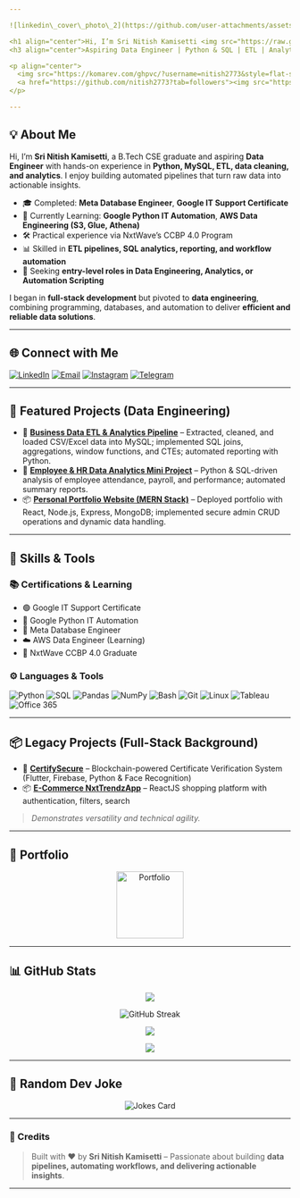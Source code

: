 ```yaml
---

![linkedin\_cover\_photo\_2](https://github.com/user-attachments/assets/aefa7de5-f8a8-4422-a386-ca745837151e)

<h1 align="center">Hi, I’m Sri Nitish Kamisetti <img src="https://raw.githubusercontent.com/MartinHeinz/MartinHeinz/master/wave.gif" width="30px"></h1>
<h3 align="center">Aspiring Data Engineer | Python & SQL | ETL | Analytics</h3>

<p align="center">
  <img src="https://komarev.com/ghpvc/?username=nitish2773&style=flat-square" alt="Profile views" />
  <a href="https://github.com/nitish2773?tab=followers"><img src="https://img.shields.io/github/followers/nitish2773?label=Follow&style=social" alt="GitHub Followers"></a>
</p>

---
```


## 💡 About Me

Hi, I’m **Sri Nitish Kamisetti**, a B.Tech CSE graduate and aspiring **Data Engineer** with hands-on experience in **Python, MySQL, ETL, data cleaning, and analytics**. I enjoy building automated pipelines that turn raw data into actionable insights.

* 🎓 Completed: **Meta Database Engineer**, **Google IT Support Certificate**
* 🔄 Currently Learning: **Google Python IT Automation**, **AWS Data Engineering (S3, Glue, Athena)**
* 🛠️ Practical experience via NxtWave’s CCBP 4.0 Program
* 📊 Skilled in **ETL pipelines, SQL analytics, reporting, and workflow automation**
* 👀 Seeking **entry-level roles in Data Engineering, Analytics, or Automation Scripting**

I began in **full-stack development** but pivoted to **data engineering**, combining programming, databases, and automation to deliver **efficient and reliable data solutions**.

---

## 🌐 Connect with Me

<p align="left">
  <a href="https://www.linkedin.com/in/sri-nitish-kamisetti/"><img src="https://img.icons8.com/fluency/48/linkedin.png" alt="LinkedIn" /></a>
  <a href="mailto:nitishkamisetti123@gmail.com"><img src="https://img.icons8.com/fluency/48/apple-mail.png" alt="Email" /></a>
  <a href="https://www.instagram.com/_nitish_2773"><img src="https://img.icons8.com/fluency/48/instagram-new.png" alt="Instagram" /></a>
  <a href="https://t.me/Srinitish"><img src="https://img.icons8.com/color/48/telegram-app.png" alt="Telegram" /></a>
</p>

---

## 📌 Featured Projects (Data Engineering)

* 🐍 [**Business Data ETL & Analytics Pipeline**](#) – Extracted, cleaned, and loaded CSV/Excel data into MySQL; implemented SQL joins, aggregations, window functions, and CTEs; automated reporting with Python.
* 🧮 [**Employee & HR Data Analytics Mini Project**](#) – Python & SQL-driven analysis of employee attendance, payroll, and performance; automated summary reports.
* 📦 [**Personal Portfolio Website (MERN Stack)**](#) – Deployed portfolio with React, Node.js, Express, MongoDB; implemented secure admin CRUD operations and dynamic data handling.

---

## 🧠 Skills & Tools

### 📚 Certifications & Learning

* 🟢 Google IT Support Certificate
* 🔄 Google Python IT Automation
* 📘 Meta Database Engineer
* ☁️ AWS Data Engineer (Learning)
* 🔧 NxtWave CCBP 4.0 Graduate

### ⚙️ Languages & Tools

![Python](https://img.shields.io/badge/-Python-black?logo=python)
![SQL](https://img.shields.io/badge/-MySQL-black?logo=mysql)
![Pandas](https://img.shields.io/badge/-Pandas-black)
![NumPy](https://img.shields.io/badge/-NumPy-black)
![Bash](https://img.shields.io/badge/-Bash-black?logo=gnu-bash)
![Git](https://img.shields.io/badge/-Git-black?logo=git)
![Linux](https://img.shields.io/badge/-Linux-black?logo=linux)
![Tableau](https://img.shields.io/badge/-Tableau-black)
![Office 365](https://img.shields.io/badge/-Microsoft_365-black?logo=microsoft-office)

---

## 📦 Legacy Projects (Full-Stack Background)

* 🧾 [**CertifySecure**](https://github.com/Nitish2773/CertifySecure) – Blockchain-powered Certificate Verification System (Flutter, Firebase, Python & Face Recognition)
* 📦 [**E-Commerce NxtTrendzApp**](https://github.com/Nitish2773/NxtTrendzApp) – ReactJS shopping platform with authentication, filters, search

> *Demonstrates versatility and technical agility.*

---

## 🚀 Portfolio

<p align="center">
  <a href="https://srinitish-portfolio.netlify.app/" target="_blank">
    <img src="https://mir-s3-cdn-cf.behance.net/project_modules/disp/945b0225337909.563440870421b.png" alt="Portfolio" width="120px" height="120px" />
  </a>
</p>

---

## 📊 GitHub Stats

<p align="center">
  <img src="https://github-readme-stats.vercel.app/api?username=nitish2773&show_icons=true&theme=tokyonight" />
</p>

<p align="center">
  <img src="https://streak-stats.demolab.com?user=nitish2773&theme=tokyonight&hide_border=true" alt="GitHub Streak" />
</p>

<p align="center">
  <img src="https://github-readme-stats.vercel.app/api/top-langs?username=nitish2773&show_icons=true&layout=compact&theme=tokyonight" />
</p>

<p align="center">
  <img src="https://github-profile-trophy.vercel.app/?username=nitish2773&theme=onedark" />
</p>

---

## 🤣 Random Dev Joke

<p align="center">
  <img src="https://readme-jokes.vercel.app/api?theme=dark" alt="Jokes Card" />
</p>

---

### 📌 Credits

> Built with ❤️ by **Sri Nitish Kamisetti** – Passionate about building **data pipelines, automating workflows, and delivering actionable insights**.

---
